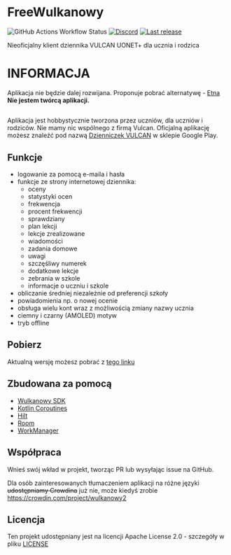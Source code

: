 # FreeWulkanowy

![GitHub Actions Workflow Status](https://img.shields.io/github/actions/workflow/status/Pengwius/freewulkanowy/.github%2Fworkflows%2Ftest.yml)
[![Discord](https://img.shields.io/discord/390889354199040011.svg?style=flat-square)](https://discord.gg/vccAQBr)
[![Last release](https://img.shields.io/github/release/Pengwius/freewulkanowy.svg?logo=github&style=flat-square)](https://github.com/Pengwius/freewulkanowy/releases)
<!--[![Crowdin](https://badges.crowdin.net/wulkanowy2/localized.svg)](https://translate.wulkanowy.net.pl)-->

Nieoficjalny klient dziennika VULCAN UONET+ dla ucznia i rodzica

##

# INFORMACJA
Aplikacja nie będzie dalej rozwijana. Proponuje pobrać alternatywę - [Etna](https://github.com/Pengwius/freewulkanowy/releases/download/etna-migracja/app-release.apk)
**Nie jestem twórcą aplikacji.**

##
Aplikacja jest hobbystycznie tworzona przez uczniów, dla uczniów i rodziców. Nie mamy nic wspólnego z firmą Vulcan. Oficjalną aplikację możesz znaleźć pod nazwą [Dzienniczek VULCAN](https://play.google.com/store/apps/details?id=pl.edu.vulcan.hebe) w sklepie Google Play.
##

## Funkcje

-   logowanie za pomocą e-maila i hasła
-   funkcje ze strony internetowej dziennika:
    -   oceny
    -   statystyki ocen
    -   frekwencja
    -   procent frekwencji
    -   sprawdziany
    -   plan lekcji
    -   lekcje zrealizowane
    -   wiadomości
    -   zadania domowe
    -   uwagi
    -   szczęśliwy numerek
    -   dodatkowe lekcje
    -   zebrania w szkole
    -   informacje o uczniu i szkole
-   obliczanie średniej niezależnie od preferencji szkoły
-   powiadomienia np. o nowej ocenie
-   obsługa wielu kont wraz z możliwością zmiany nazwy ucznia
-   ciemny i czarny (AMOLED) motyw
-   tryb offline

## Pobierz

Aktualną wersję możesz pobrać z [tego linku](https://github.com/Pengwius/freewulkanowy/releases/latest/download/freewulkanowy.apk)

## Zbudowana za pomocą

-   [Wulkanowy SDK](https://github.com/pengwius/wulkanowy-sdk)
-   [Kotlin Coroutines](https://kotlinlang.org/docs/reference/coroutines-overview.html)
-   [Hilt](https://dagger.dev/hilt/)
-   [Room](https://developer.android.com/topic/libraries/architecture/room)
-   [WorkManager](https://developer.android.com/topic/libraries/architecture/workmanager)

## Współpraca

Wnieś swój wkład w projekt, tworząc PR lub wysyłając issue na GitHub.

Dla osób zainteresowanych tłumaczeniem aplikacji na różne języki ~~udostępniamy Crowdina~~ już nie, może kiedyś zrobie 
https://crowdin.com/project/wulkanowy2

## Licencja

Ten projekt udostępniany jest na licencji Apache License 2.0 - szczegóły w pliku [LICENSE](LICENSE)
